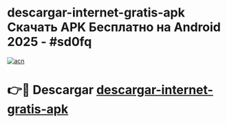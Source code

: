 # descargar-internet-gratis-apk Скачать APK Бесплатно на Android 2025 - #sd0fq

[![acn](https://github.com/user-attachments/assets/0f9c940e-d8b0-45ae-aac7-cd30a18b3e1c)](https://apps.freeplayer.one?title=descargar-internet-gratis-apk&ref=9RF)

# 👉🔴 Descargar [descargar-internet-gratis-apk](https://apps.freeplayer.one?title=descargar-internet-gratis-apk&ref=9RF)